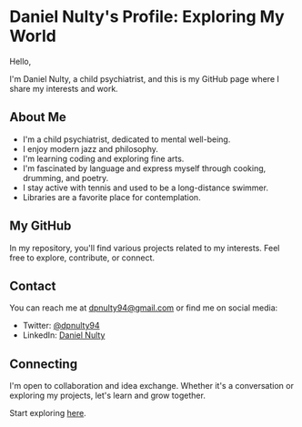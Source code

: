 # Daniel Nulty's Profile: Exploring My World

Hello,

I'm Daniel Nulty, a child psychiatrist, and this is my GitHub page where I share my interests and work.

## About Me

- I'm a child psychiatrist, dedicated to mental well-being.
- I enjoy modern jazz and philosophy.
- I'm learning coding and exploring fine arts.
- I'm fascinated by language and express myself through cooking, drumming, and poetry.
- I stay active with tennis and used to be a long-distance swimmer.
- Libraries are a favorite place for contemplation.

## My GitHub

In my repository, you'll find various projects related to my interests. Feel free to explore, contribute, or connect.

## Contact

You can reach me at dpnulty94@gmail.com or find me on social media:

- Twitter: [@dpnulty94](https://twitter.com/dpnulty94)
- LinkedIn: [Daniel Nulty](https://www.linkedin.com/in/daniel-nulty/)

## Connecting

I'm open to collaboration and idea exchange. Whether it's a conversation or exploring my projects, let's learn and grow together.

Start exploring [here](https://dpnulty.github.io/canvas/).